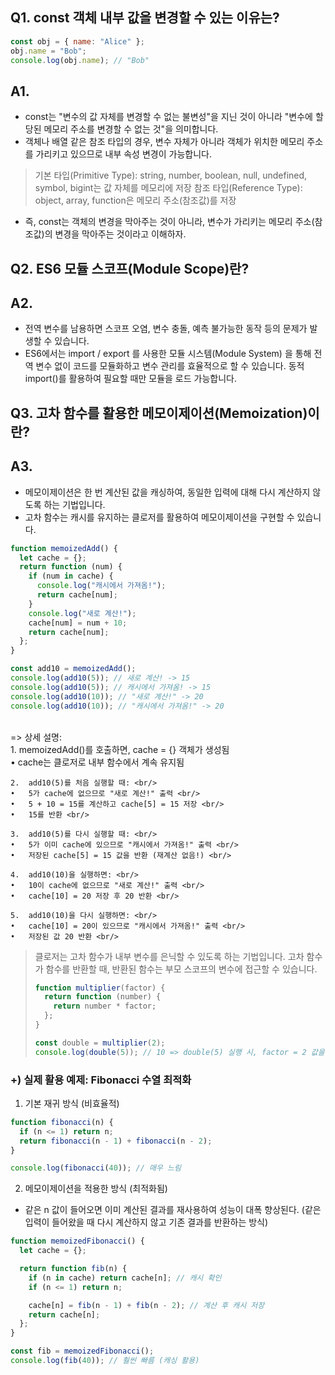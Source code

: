 ## Q1. const 객체 내부 값을 변경할 수 있는 이유는?

```js
const obj = { name: "Alice" };
obj.name = "Bob";
console.log(obj.name); // "Bob"
```

## A1.

- const는 "변수의 값 자체를 변경할 수 없는 불변성"을 지닌 것이 아니라 "변수에 할당된 메모리 주소를 변경할 수 없는 것"을 의미합니다.
- 객체나 배열 같은 참조 타입의 경우, 변수 자체가 아니라 객체가 위치한 메모리 주소를 가리키고 있으므로 내부 속성 변경이 가능합니다.

> 기본 타입(Primitive Type): string, number, boolean, null, undefined, symbol, bigint는 값 자체를 메모리에 저장
> 참조 타입(Reference Type): object, array, function은 메모리 주소(참조값)를 저장

- 즉, const는 객체의 변경을 막아주는 것이 아니라, 변수가 가리키는 메모리 주소(참조값)의 변경을 막아주는 것이라고 이해하자.

## Q2. ES6 모듈 스코프(Module Scope)란?

## A2.

- 전역 변수를 남용하면 스코프 오염, 변수 충돌, 예측 불가능한 동작 등의 문제가 발생할 수 있습니다.
- ES6에서는 import / export 를 사용한 모듈 시스템(Module System) 을 통해 전역 변수 없이 코드를 모듈화하고 변수 관리를 효율적으로 할 수 있습니다.
  동적 import()를 활용하여 필요할 때만 모듈을 로드 가능합니다.

## Q3. 고차 함수를 활용한 메모이제이션(Memoization)이란?

## A3.

- 메모이제이션은 한 번 계산된 값을 캐싱하여, 동일한 입력에 대해 다시 계산하지 않도록 하는 기법입니다.
- 고차 함수는 캐시를 유지하는 클로저를 활용하여 메모이제이션을 구현할 수 있습니다.

```js
function memoizedAdd() {
  let cache = {};
  return function (num) {
    if (num in cache) {
      console.log("캐시에서 가져옴!");
      return cache[num];
    }
    console.log("새로 계산!");
    cache[num] = num + 10;
    return cache[num];
  };
}

const add10 = memoizedAdd();
console.log(add10(5)); // 새로 계산! -> 15
console.log(add10(5)); // 캐시에서 가져옴! -> 15
console.log(add10(10)); // "새로 계산!" -> 20
console.log(add10(10)); // "캐시에서 가져옴!" -> 20
```

<br/>
=> 상세 설명:
<br/>
	1.	memoizedAdd()를 호출하면, cache = {} 객체가 생성됨 <br/>
	•	cache는 클로저로 내부 함수에서 계속 유지됨 <br/>
    
	2.	add10(5)를 처음 실행할 때: <br/>
	•	5가 cache에 없으므로 "새로 계산!" 출력 <br/>
	•	5 + 10 = 15를 계산하고 cache[5] = 15 저장 <br/>
	•	15를 반환 <br/>

    3.	add10(5)를 다시 실행할 때: <br/>
    •	5가 이미 cache에 있으므로 "캐시에서 가져옴!" 출력 <br/>
    •	저장된 cache[5] = 15 값을 반환 (재계산 없음!) <br/>

    4.	add10(10)을 실행하면: <br/>
    •	10이 cache에 없으므로 "새로 계산!" 출력 <br/>
    •	cache[10] = 20 저장 후 20 반환 <br/>

    5.	add10(10)을 다시 실행하면: <br/>
    •	cache[10] = 20이 있으므로 "캐시에서 가져옴!" 출력 <br/>
    •	저장된 값 20 반환 <br/>

> 클로저는 고차 함수가 내부 변수를 은닉할 수 있도록 하는 기법입니다.
> 고차 함수가 함수를 반환할 때, 반환된 함수는 부모 스코프의 변수에 접근할 수 있습니다.
>
> ```js
> function multiplier(factor) {
>   return function (number) {
>     return number * factor;
>   };
> }
>
> const double = multiplier(2);
> console.log(double(5)); // 10 => double(5) 실행 시, factor = 2 값을 유지 (클로저 활용)
> ```

### +) 실제 활용 예제: Fibonacci 수열 최적화

1. 기본 재귀 방식 (비효율적)

```js
function fibonacci(n) {
  if (n <= 1) return n;
  return fibonacci(n - 1) + fibonacci(n - 2);
}

console.log(fibonacci(40)); // 매우 느림
```

2. 메모이제이션을 적용한 방식 (최적화됨)

- 같은 n 값이 들어오면 이미 계산된 결과를 재사용하여 성능이 대폭 향상된다. (같은 입력이 들어왔을 때 다시 계산하지 않고 기존 결과를 반환하는 방식)

```js
function memoizedFibonacci() {
  let cache = {};

  return function fib(n) {
    if (n in cache) return cache[n]; // 캐시 확인
    if (n <= 1) return n;

    cache[n] = fib(n - 1) + fib(n - 2); // 계산 후 캐시 저장
    return cache[n];
  };
}

const fib = memoizedFibonacci();
console.log(fib(40)); // 훨씬 빠름 (캐싱 활용)
```
